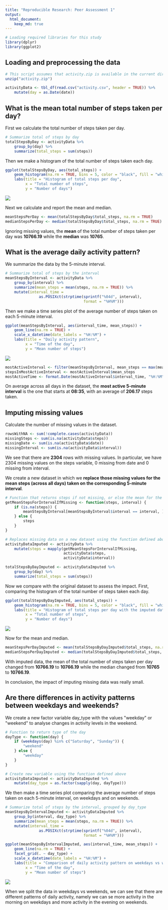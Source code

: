 ```yaml
---
title: "Reproducible Research: Peer Assessment 1"
output: 
  html_document:
    keep_md: true
---
```



```r
# Loading required libraries for this study
library(dplyr)
library(ggplot2)
```


## Loading and preprocessing the data


```r
# This script assumes that activity.zip is available in the current directory
unzip("activity.zip")

activityData <- tbl_df(read.csv("activity.csv", header = TRUE)) %>%
    mutate(day = as.Date(date))
```


## What is the mean total number of steps taken per day?

First we calculate the total number of steps taken per day.


```r
# Summarize total of steps by day
totalStepsByDay <- activityData %>%
    group_by(day) %>%
    summarize(total_steps = sum(steps))
```

Then we make a histogram of the total number of steps taken each day.


```r
ggplot(totalStepsByDay, aes(total_steps)) +
    geom_histogram(na.rm = TRUE, bins = 5, color = "black", fill = "white") +
    labs(title = "Histogram of total steps per day",
         x = "Total number of steps",
         y = "Number of days")
```

![](PA1_template_files/figure-html/unnamed-chunk-4-1.png)<!-- -->

Next we calculate and report the mean and median.


```r
meanStepsPerDay <- mean(totalStepsByDay$total_steps, na.rm = TRUE)
medianStepsPerDay <- median(totalStepsByDay$total_steps, na.rm = TRUE)
```

Ignoring missing values, the **mean** of the total number of steps taken per day
was **10766.19** while the **median**
was **10765**.


## What is the average daily activity pattern?

We summarize the data by the 5-minute interval.


```r
# Summarize total of steps by the interval
meanStepsByInterval <- activityData %>%
    group_by(interval) %>%
    summarize(mean_steps = mean(steps, na.rm = TRUE)) %>%
    mutate(interval_time =
               as.POSIXct(strptime(sprintf("%04d", interval),
                                   format = "%H%M")))
```

Then we make a time series plot of the average number of steps taken on each 5-minute interval.


```r
ggplot(meanStepsByInterval, aes(interval_time, mean_steps)) +
    geom_line(na.rm = TRUE) +
    scale_x_datetime(date_labels = "%H:%M") +
    labs(title = "Daily activity pattern",
         x = "Time of the day",
         y = "Mean number of steps")
```

![](PA1_template_files/figure-html/unnamed-chunk-7-1.png)<!-- -->


```r
mostActiveInterval <- filter(meanStepsByInterval, mean_steps == max(mean_steps))
stepsInMostActiveInterval <- mostActiveInterval$mean_steps
mostActiveTime <- format.Date(mostActiveInterval$interval_time, "%H:%M")
```

On average across all days in the dataset, the **most active 5-minute interval**
is the one that starts at **08:35**, with an average of
**206.17** steps taken.


## Imputing missing values

Calculate the number of missing values in the dataset.


```r
rowsWithNA <- sum(!complete.cases(activityData))
missingSteps <- sum(is.na(activityData$steps))
missingDate <- sum(is.na(activityData$date))
missingInterval <- sum(is.na(activityData$interval))
```

We see that there are **2304** rows with missing values. In particular,
we have 2304 missing values on the steps variable, 0
missing from date and 0 missing from interval.

We create a new dataset in which we **replace those missing values for the mean
steps (across all days) taken on the corresponding 5-minute interval**.


```r
# Function that returns steps if not missing, or else the mean for the interval
getMeanStepsForIntervalIfMissing <- function(steps, interval) {
    if (is.na(steps)) {
        meanStepsByInterval[meanStepsByInterval$interval == interval, ]$mean_steps
    } else {
        steps
    }
}

# Replaces missing data on a new dataset using the function defined above
activityDataImputed <- activityData %>%
    mutate(steps = mapply(getMeanStepsForIntervalIfMissing,
                          activityData$steps,
                          activityData$interval))

totalStepsByDayImputed <- activityDataImputed %>%
    group_by(day) %>%
    summarize(total_steps = sum(steps))
```

Now we compare with the original dataset to assess the impact. First, comparing
the histogram of the total number of steps taken each day.


```r
ggplot(totalStepsByDayImputed, aes(total_steps)) +
    geom_histogram(na.rm = TRUE, bins = 5, color = "black", fill = "white") +
    labs(title = "Histogram of total steps per day with the imputed dataset",
         x = "Total number of steps",
         y = "Number of days")
```

![](PA1_template_files/figure-html/unnamed-chunk-11-1.png)<!-- -->

Now for the mean and median.


```r
meanStepsPerDayImputed <- mean(totalStepsByDayImputed$total_steps, na.rm = TRUE)
medianStepsPerDayImputed <- median(totalStepsByDayImputed$total_steps, na.rm = TRUE)
```

With imputed data, the mean of the total number of steps taken per day changed
from **10766.19** to
**10766.19** while the median
changed from **10765** to
**10766.19**.

In conclusion, the impact of imputing missing data was really small.

## Are there differences in activity patterns between weekdays and weekends?

We create a new factor variable day_type with the values "weekday" or "weekend"
to analyse changes in activity levels in the weekend.



```r
# Function to return type of the day
dayType <- function(day) {
    if (weekdays(day) %in% c("Saturday", "Sunday")) {
        "weekend"
    } else {
        "weekday"
    }
}

# Create new variable using the function defined above
activityDataImputed <- activityDataImputed %>%
    mutate(day_type = as.factor(sapply(day, dayType)))
```

We then make a time series plot comparing the average number of steps taken on
each 5-minute interval, on weekdays and on weekends.


```r
# Summarize total of steps by the interval, grouped by day_type
meanStepsByIntervalImputed <- activityDataImputed %>%
    group_by(interval, day_type) %>%
    summarize(mean_steps = mean(steps, na.rm = TRUE)) %>%
    mutate(interval_time =
               as.POSIXct(strptime(sprintf("%04d", interval),
                                   format = "%H%M")))

ggplot(meanStepsByIntervalImputed, aes(interval_time, mean_steps)) +
    geom_line(na.rm = TRUE) +
    facet_grid(. ~ day_type) +
    scale_x_datetime(date_labels = "%H:%M") +
    labs(title = "Comparison of daily activity pattern on weekdays vs weekends",
         x = "Time of the day",
         y = "Mean number of steps")
```

![](PA1_template_files/figure-html/unnamed-chunk-14-1.png)<!-- -->

When we split the data in weekdays vs weekends, we can see that there are
different patterns of daily activity, namely we can se more activity in the
morning on weekdays and more activity in the evening on weekends.
